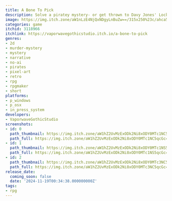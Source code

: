 ```yaml
---
title: A Bone To Pick
description: Solve a piratey mystery- or get thrown to Davy Jones' Locker!
image: https://img.itch.zone/aW1nLzE4NjQxNDgyLnBuZw==/315x250%23c/ahca5i.png
categories: game
itchid: 3118966
itchlink: https://vaporwavegothicstudio.itch.io/a-bone-to-pick
genres:
- 2d
- murder-mystery
- mystery
- narrative
- no-ai
- pirates
- pixel-art
- retro
- rpg
- rpgmaker
- short
platforms:
- p_windows
- p_osx
- in_press_system
developers:
- VaporwaveGothicStudio
screenshots:
- id: 0
  path_thumbnail: https://img.itch.zone/aW1hZ2UvMzExODk2Ni8xODY0MTc1NC5qcGc=/347x500/eJ54Sv.jpg
  path_full: https://img.itch.zone/aW1hZ2UvMzExODk2Ni8xODY0MTc1NC5qcGc=/original/s0yJmg.jpg
- id: 1
  path_thumbnail: https://img.itch.zone/aW1hZ2UvMzExODk2Ni8xODY0MTc1NS5qcGc=/347x500/gM5RqO.jpg
  path_full: https://img.itch.zone/aW1hZ2UvMzExODk2Ni8xODY0MTc1NS5qcGc=/original/0BJbxE.jpg
- id: 2
  path_thumbnail: https://img.itch.zone/aW1hZ2UvMzExODk2Ni8xODY0MTc3NC5qcGc=/347x500/XywLPa.jpg
  path_full: https://img.itch.zone/aW1hZ2UvMzExODk2Ni8xODY0MTc3NC5qcGc=/original/uRbzQl.jpg
release_date:
  coming_soon: false
  date: '2024-11-19T00:34:38.000000000Z'
tags:
- rpg
---
```


